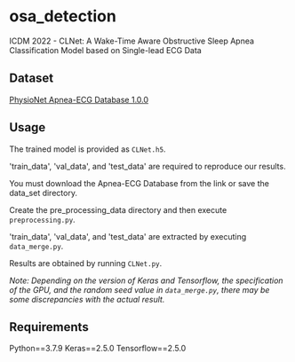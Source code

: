 # osa_detection
ICDM 2022 - CLNet: A Wake-Time Aware Obstructive Sleep Apnea Classification Model based on Single-lead ECG Data

## Dataset
[PhysioNet Apnea-ECG Database 1.0.0](https://physionet.org/content/apnea-ecg/1.0.0/)

## Usage
The trained model is provided as `CLNet.h5`.

'train_data', 'val_data', and 'test_data' are required to reproduce our results.

You must download the Apnea-ECG Database from the link or save the data_set directory. 

Create the pre_processing_data directory and then execute `preprocessing.py`.

'train_data', 'val_data', and 'test_data' are extracted by executing `data_merge.py`.

Results are obtained by running `CLNet.py`.

*Note: Depending on the version of Keras and Tensorflow, the specification of the GPU, and the random seed value in `data_merge.py`, there may be some discrepancies with the actual result.*

## Requirements
Python==3.7.9 Keras==2.5.0 Tensorflow==2.5.0
